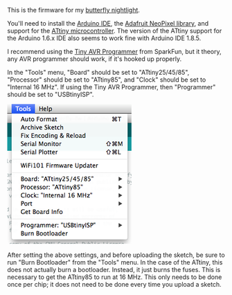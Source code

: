 This is the firmware for my [butterfly nightlight][1].

You'll need to install the [Arduino IDE][2], the
[Adafruit NeoPixel library][3], and support for the
[ATtiny microcontroller][4].  The version of the ATtiny support for
the Arduino 1.6.x IDE also seems to work fine with Arduino IDE 1.8.5.

I recommend using the [Tiny AVR Programmer][5] from SparkFun, but it
theory, any AVR programmer should work, if it's hooked up properly.

In the "Tools" menu, "Board" should be set to "ATtiny25/45/85",
"Processor" should be set to "ATtiny85", and "Clock" should be set to
"Internal 16 MHz".  If using the Tiny AVR Programmer, then
"Programmer" should be set to "USBtinyISP".

![Tools menu](tools-menu.png)

After setting the above settings, and before uploading the sketch, be
sure to run "Burn Bootloader" from the "Tools" menu.  In the case of
the ATtiny, this does not actually burn a bootloader.  Instead, it
just burns the fuses.  This is necessary to get the ATtiny85 to run at
16 MHz.  This only needs to be done once per chip; it does not need to
be done every time you upload a sketch.

[1]: https://github.com/ppelleti/butterfly-hw
[2]: https://www.arduino.cc/en/Main/Software
[3]: https://github.com/adafruit/Adafruit_NeoPixel
[4]: https://github.com/damellis/attiny
[5]: https://www.sparkfun.com/products/11801
